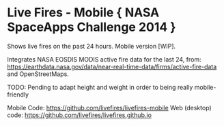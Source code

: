 Live Fires - Mobile { NASA SpaceApps Challenge 2014 }
=====================================================

Shows live fires on the past 24 hours. Mobile version [WIP].

Integrates NASA EOSDIS MODIS active fire data for the last 24, from: https://earthdata.nasa.gov/data/near-real-time-data/firms/active-fire-data and OpenStreetMaps.

TODO: Pending to adapt height and weight in order to being really mobile-friendly

Mobile Code: https://github.com/livefires/livefires-mobile
Web (desktop) code: https://github.com/livefires/livefires.github.io
